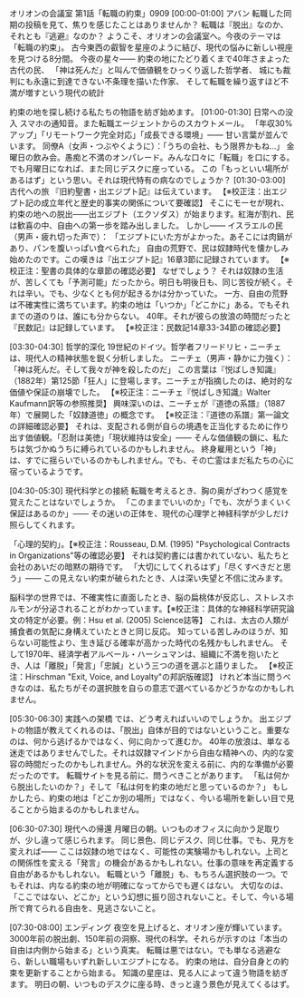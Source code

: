 オリオンの会議室 第1話「転職の約束」0909
[00:00-01:00] アバン
転職した同期の投稿を見て、焦りを感じたことはありませんか？
転職は『脱出』なのか、それとも『逃避』なのか？
ようこそ、オリオンの会議室へ。今夜のテーマは「転職の約束」。
古今東西の叡智を星座のように結び、現代の悩みに新しい視座を見つける8分間。
今夜の星々——
約束の地にたどり着くまで40年さまよった古代の民、
「神は死んだ」と叫んで価値観をひっくり返した哲学者、
城にも裁判にも永遠に到達できない不条理を描いた作家、
そして転職を繰り返すほど不満が増すという現代の統計

約束の地を探し続ける私たちの物語を紡ぎ始めます。
[01:00-01:30] 日常への没入
スマホの通知音。また転職エージェントからのスカウトメール。
「年収30%アップ」「リモートワーク完全対応」「成長できる環境」—— 甘い言葉が並んでいます。
同僚A（女声・つぶやくように）：「うちの会社、もう限界かもね...」
金曜日の飲み会。愚痴と不満のオンパレード。みんな口々に「転職」を口にする。でも月曜日になれば、また同じデスクに座っている。
この「もっといい場所があるはず」という思い。それは現代特有の病なのでしょうか？
[01:30-03:00] 古代への旅
『旧約聖書・出エジプト記』は伝えています。 【※校正注：出エジプト記の成立年代と歴史的事実の関係について要確認】
そこにモーセが現れ、約束の地への脱出——出エジプト（エクソダス）が始まります。紅海が割れ、民は歓喜の中、自由への第一歩を踏み出しました。
しかし——
イスラエルの民（男声・疲れ切った声で）： 「エジプトにいた方がよかった。あそこには肉鍋があり、パンを腹いっぱい食べられた」
自由の荒野で、民は奴隷時代を懐かしみ始めたのです。この嘆きは『出エジプト記』16章3節に記録されています。 【※校正注：聖書の具体的な章節の確認必要】
なぜでしょう？ それは奴隷の生活が、苦しくても「予測可能」だったから。明日も明後日も、同じ苦役が続く。それは辛い。でも、少なくとも何が起きるかは分かっていた。
一方、自由の荒野は不確実性に満ちています。約束の地は「いつか」「どこかに」ある。でもそれまでの道のりは、誰にも分からない。
40年。それが彼らの放浪の時間だったと『民数記』は記録しています。 【※校正注：民数記14章33-34節の確認必要】


[03:30-04:30] 哲学的深化
19世紀のドイツ。哲学者フリードリヒ・ニーチェは、現代人の精神状態を鋭く分析しました。
ニーチェ（男声・静かに力強く）： 「神は死んだ。そして我々が神を殺したのだ」
この言葉は『悦ばしき知識』（1882年）第125節「狂人」に登場します。ニーチェが指摘したのは、絶対的な価値や保証の崩壊でした。 【※校正注：ニーチェ『悦ばしき知識』Walter Kaufmann訳等の参照推奨】
興味深いのは、ニーチェが『道徳の系譜』（1887年）で展開した「奴隷道徳」の概念です。 【※校正注：『道徳の系譜』第一論文の詳細確認必要】
それは、支配される側が自らの境遇を正当化するために作り出す価値観。「忍耐は美徳」「現状維持は安全」—— そんな価値観の鎖に、私たちは気づかぬうちに縛られているのかもしれません。
終身雇用という「神」は、すでに揺らいでいるのかもしれません。でも、その亡霊はまだ私たちの心に宿っているようです。

[04:30-05:30] 現代科学との接続
転職を考えるとき、胸の奥がざわつく感覚を覚えたことはないでしょうか。
「このままでいいのか」「でも、次がうまくいく保証はあるのか」——
その迷いの正体を、現代の心理学と神経科学が少しだけ照らしてくれます。

「心理的契約」。【※校正注：Rousseau, D.M. (1995) "Psychological Contracts in Organizations"等の確認必要】
それは契約書には書かれていない、私たちと会社のあいだの暗黙の期待です。
「大切にしてくれるはず」「尽くすべきだと思う」——
この見えない約束が破られたとき、人は深い失望と不信に沈みます。

脳科学の世界では、不確実性に直面したとき、脳の扁桃体が反応し、ストレスホルモンが分泌されることがわかっています。【※校正注：具体的な神経科学研究論文の特定が必要。例：Hsu et al. (2005) Science誌等】
これは、太古の人類が捕食者の気配に身構えていたときと同じ反応。
知っている苦しみのほうが、知らない可能性より、生き延びる確率が高かった時代の名残かもしれません。
そして1970年、経済学者アルベール・ハーシュマンは、組織に不満を抱いたとき、人は「離脱」「発言」「忠誠」という三つの道を選ぶと語りました。 【※校正注：Hirschman "Exit, Voice, and Loyalty"の邦訳版確認】
けれど本当に問うべきなのは、私たちがその選択肢を自らの意志で選べているかどうかなのかもしれません。

[05:30-06:30] 実践への架橋
では、どう考えればいいのでしょうか。
出エジプトの物語が教えてくれるのは、「脱出」自体が目的ではないということ。重要なのは、何から逃げるかではなく、何に向かって進むか。
40年の放浪は、単なる迷走ではありませんでした。それは奴隷マインドから自由な精神への、内的な変容の時間だったのかもしれません。外的な状況を変える前に、内的な準備が必要だったのです。
転職サイトを見る前に、問うべきことがあります。
「私は何から脱出したいのか？」そして「私は何を約束の地だと思っているのか？」
もしかしたら、約束の地は「どこか別の場所」ではなく、今いる場所を新しい目で見ることから始まるのかもしれません。

[06:30-07:30] 現代への帰還
月曜日の朝。いつものオフィスに向かう足取りが、少し違って感じられます。
同じ景色、同じデスク、同じ仕事。でも、見方を変えれば——
ここは奴隷の地ではなく、可能性の実験場かもしれない。上司との関係性を変える「発言」の機会があるかもしれない。仕事の意味を再定義する自由があるかもしれない。
転職という「離脱」も、もちろん選択肢の一つ。でもそれは、内なる約束の地が明確になってからでも遅くはない。
大切なのは、「ここではない、どこか」という幻想に振り回されないこと。そして、今いる場所で育てられる自由を、見逃さないこと。

[07:30-08:00] エンディング
夜空を見上げると、オリオン座が輝いています。
3000年前の脱出劇、150年前の洞察、現代の科学。それらが示すのは「本当の自由は内側から始まる」という真実。
転職は悪ではない。でも単なる逃避なら、新しい職場もいずれ新しいエジプトになる。
約束の地は、自分自身との約束を更新することから始まる。
知識の星座は、見る人によって違う物語を紡ぎます。
明日の朝、いつものデスクに座る時、きっと違う景色が見えてくるはず。

